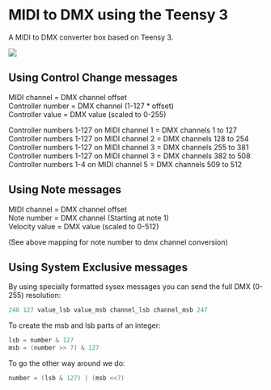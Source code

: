 # MIDI to DMX using the Teensy 3

A MIDI to DMX converter box based on Teensy 3.

![](http://farm8.staticflickr.com/7452/10159755314_773a3286d3_n.jpg)

## Using Control Change messages

MIDI channel = DMX channel offset  
Controller number = DMX channel (1-127 * offset)  
Controller value = DMX value (scaled to 0-255)

Controller numbers 1-127 on MIDI channel 1 = DMX channels 1 to 127  
Controller numbers 1-127 on MIDI channel 2 = DMX channels 128 to 254  
Controller numbers 1-127 on MIDI channel 3 = DMX channels 255 to 381  
Controller numbers 1-127 on MIDI channel 3 = DMX channels 382 to 508  
Controller numbers 1-4 on MIDI channel 5 = DMX channels 509 to 512

## Using Note messages

MIDI channel = DMX channel offset  
Note number = DMX channel (Starting at note 1)  
Velocity value = DMX value (scaled to 0-512)

(See above mapping for note number to dmx channel conversion)

## Using System Exclusive messages

By using specially formatted sysex messages you can send the full DMX (0-255) resolution:

```c
240 127 value_lsb value_msb channel_lsb channel_msb 247
```

To create the msb and lsb parts of an integer:

```c
lsb = number & 127
msb = (number >> 7) & 127
```

To go the other way around we do:

```c
number = (lsb & 127) | (msb <<7)
```